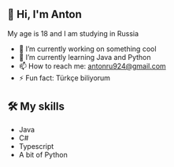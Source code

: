 ## 👋 Hi, I'm Anton
My age is 18 and I am studying in Russia

- 🔭 I’m currently working on something cool
- 🌱 I’m currently learning Java and Python
- 📫 How to reach me: antonru924@gmail.com
- ⚡ Fun fact: Türkçe biliyorum

## 🛠 My skills
* Java
* C#
* Typescript
* A bit of Python
